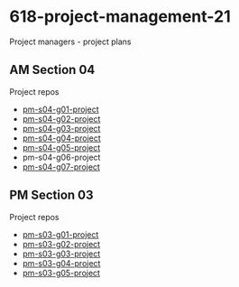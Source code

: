 # 618-project-management-21

Project managers - project plans

## AM Section 04

Project repos

- [pm-s04-g01-project](https://github.com/KarepeN/pm-s04-g01-project)
- [pm-s04-g02-project](https://github.com/harshakurra123/pm-s04-g02-project)
- [pm-s04-g03-project](https://github.com/Srivasavi-vipparla/pm-s04-03-project)
- [pm-s04-g04-project](https://github.com/pramod096/pm-s04-g04-project)
- [pm-s04-g05-project](https://github.com/kvohra93/pm-s04-g05-project)
- pm-s04-g06-project
- [pm-s04-g07-project](https://github.com/Rohitreddz/pm-s04-g07-project)

## PM Section 03

Project repos

- [pm-s03-g01-project](https://github.com/giridhar196/pm-s03-g01-project)
- [pm-s03-g02-project](https://github.com/akhilmallepally/pm-s03-g02-project)
- [pm-s03-g03-project](https://github.com/VenkatGadde9999/pm-s03-g03-project)
- [pm-s03-g04-project](https://github.com/saimanideepallu/pm-s03-g04-project)
- [pm-s03-g05-project](https://github.com/GUNDAANUTEJ/pm-s03-g05-project)
